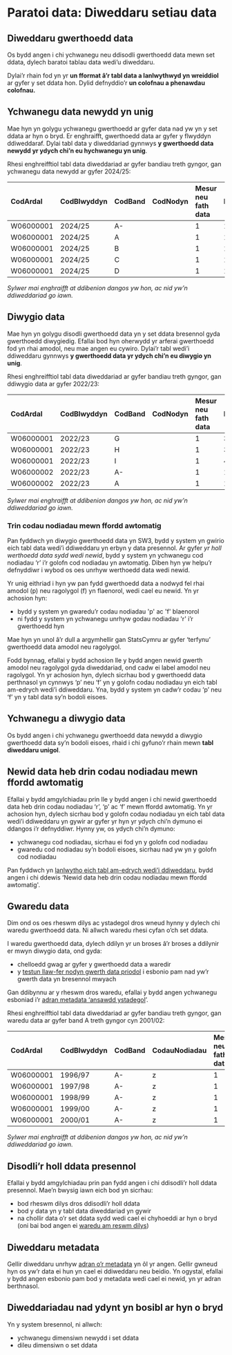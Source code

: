 # Paratoi data: Diweddaru setiau data

## Diweddaru gwerthoedd data

Os bydd angen i chi ychwanegu neu ddisodli gwerthoedd data mewn set ddata, dylech baratoi tablau data wedi’u diweddaru.

Dylai’r rhain fod yn yr **un fformat â’r tabl data a lanlwythwyd yn wreiddiol** ar gyfer y set ddata hon. Dylid defnyddio’r **un colofnau a phenawdau colofnau.**

<!-- Gallwch wirio fformat ffeiliau data a lanlwythwyd yn flaenorol trwy eu lawrlwytho o'r tab 'Hanes' ar dudalen trosolwg set ddata. -->

## Ychwanegu data newydd yn unig

Mae hyn yn golygu ychwanegu gwerthoedd ar gyfer data nad yw yn y set ddata ar hyn o bryd. Er enghraifft, gwerthoedd data ar gyfer y flwyddyn ddiweddaraf. Dylai tabl data y diweddariad gynnwys **y gwerthoedd data newydd yr ydych chi’n eu hychwanegu yn unig**.

Rhesi enghreifftiol tabl data diweddariad ar gyfer bandiau treth gyngor, gan ychwanegu data newydd ar gyfer 2024/25:

| CodArdal  | CodBlwyddyn | CodBand | CodNodyn | Mesur neu fath data | Data    |
| :-------- | :---------- | :------ | :------- | :------------------ | :------ |
| W06000001 | 2024/25     | A-      |          | 1                   | 1216.86 |
| W06000001 | 2024/25     | A       |          | 1                   | 1014.05 |
| W06000001 | 2024/25     | B       |          | 1                   | 1419.67 |
| W06000001 | 2024/25     | C       |          | 1                   | 1622.48 |
| W06000001 | 2024/25     | D       |          | 1                   | 1825.30 |

_Sylwer mai enghraifft at ddibenion dangos yw hon, ac nid yw’n ddiweddariad go iawn._

## Diwygio data

Mae hyn yn golygu disodli gwerthoedd data yn y set ddata bresennol gyda gwerthoedd diwygiedig. Efallai bod hyn oherwydd yr arferai gwerthoedd fod yn rhai amodol, neu mae angen eu cywiro. Dylai’r tabl wedi’i ddiweddaru gynnwys **y gwerthoedd data yr ydych chi’n eu diwygio yn unig**.

Rhesi enghreifftiol tabl data diweddariad ar gyfer bandiau treth gyngor, gan ddiwygio data ar gyfer 2022/23:

| CodArdal  | CodBlwyddyn | CodBand | CodNodyn | Mesur neu fath data | Data    |
| :-------- | :---------- | :------ | :------- | :------------------ | :------ |
| W06000001 | 2022/23     | G       |          | 1                   | 3042.10 |
| W06000001 | 2022/23     | H       |          | 1                   | 3650.60 |
| W06000001 | 2022/23     | I       |          | 1                   | 4259.03 |
| W06000002 | 2022/23     | A-      |          | 1                   | 1104.00 |
| W06000002 | 2022/23     | A       |          | 1                   | 1324.80 |

_Sylwer mai enghraifft at ddibenion dangos yw hon, ac nid yw’n ddiweddariad go iawn._

### Trin codau nodiadau mewn ffordd awtomatig

Pan fyddwch yn diwygio gwerthoedd data yn SW3, bydd y system yn gwirio eich tabl data wedi’i ddiweddaru yn erbyn y data presennol. Ar gyfer _yr holl werthoedd data sydd wedi newid_, bydd y system yn ychwanegu cod nodiadau ‘r’ i’r golofn cod nodiadau yn awtomatig. Diben hyn yw helpu’r defnyddiwr i wybod os oes unrhyw werthoedd data wedi newid.

Yr unig eithriad i hyn yw pan fydd gwerthoedd data a nodwyd fel rhai amodol (p) neu ragolygol (f) yn flaenorol, wedi cael eu newid. Yn yr achosion hyn:

- bydd y system yn gwaredu’r codau nodiadau 'p' ac 'f' blaenorol
- ni fydd y system yn ychwanegu unrhyw godau nodiadau 'r' i’r gwerthoedd hyn

Mae hyn yn unol â’r dull a argymhellir gan StatsCymru ar gyfer ‘terfynu’ gwerthoedd data amodol neu ragolygol.

Fodd bynnag, efallai y bydd achosion lle y bydd angen newid gwerth amodol neu ragolygol gyda diweddariad, ond cadw ei label amodol neu ragolygol. Yn yr achosion hyn, dylech sicrhau bod y gwerthoedd data perthnasol yn cynnwys ‘p’ neu ‘f’ yn y golofn codau nodiadau yn eich tabl am-edrych wedi’i ddiweddaru. Yna, bydd y system yn cadw’r codau ‘p’ neu ‘f’ yn y tabl data sy’n bodoli eisoes.

## Ychwanegu a diwygio data

Os bydd angen i chi ychwanegu gwerthoedd data newydd a diwygio gwerthoedd data sy’n bodoli eisoes, rhaid i chi gyfuno’r rhain mewn **tabl diweddaru unigol**.

## Newid data heb drin codau nodiadau mewn ffordd awtomatig

Efallai y bydd amgylchiadau prin lle y bydd angen i chi newid gwerthoedd data heb drin codau nodiadau ‘r’, ‘p’ ac ‘f’ mewn ffordd awtomatig. Yn yr achosion hyn, dylech sicrhau bod y golofn codau nodiadau yn eich tabl data wedi’i ddiweddaru yn gywir ar gyfer yr hyn yr ydych chi’n dymuno ei ddangos i’r defnyddiwr. Hynny yw, os ydych chi’n dymuno:

- ychwanegu cod nodiadau, sicrhau ei fod yn y golofn cod nodiadau
- gwaredu cod nodiadau sy’n bodoli eisoes, sicrhau nad yw yn y golofn cod nodiadau

Pan fyddwch yn [lanlwytho eich tabl am-edrych wedi’i ddiweddaru](Using-SW3---Updating-a-dataset), bydd angen i chi ddewis ‘Newid data heb drin codau nodiadau mewn ffordd awtomatig'.

## Gwaredu data

Dim ond os oes rheswm dilys ac ystadegol dros wneud hynny y dylech chi waredu gwerthoedd data. Ni allwch waredu rhesi cyfan o’ch set ddata.

I waredu gwerthoedd data, dylech ddilyn yr un broses â’r broses a ddilynir er mwyn diwygio data, ond gyda:

- chelloedd gwag ar gyfer y gwerthoedd data a waredir
- y [testun llaw-fer nodyn gwerth data priodol](Data-preparation-‐-New-datasets#guidance-nodiadau) i esbonio pam nad yw’r gwerth data yn bresennol mwyach

Gan ddibynnu ar y rheswm dros waredu, efallai y bydd angen ychwanegu esboniad i’r [adran metadata ‘ansawdd ystadegol](Data-preparation-‐-New-datasets#guidance-ansawdd-ystadegol)’.

Rhesi enghreifftiol tabl data diweddariad ar gyfer bandiau treth gyngor, gan waredu data ar gyfer band A treth gyngor cyn 2001/02:

| CodArdal  | CodBlwyddyn | CodBand | CodauNodiadau | Mesur neu fath data | Data |
| :-------- | :---------- | :------ | :------------ | :------------------ | :--- |
| W06000001 | 1996/97     | A-      | z             | 1                   |      |
| W06000001 | 1997/98     | A-      | z             | 1                   |      |
| W06000001 | 1998/99     | A-      | z             | 1                   |      |
| W06000001 | 1999/00     | A-      | z             | 1                   |      |
| W06000001 | 2000/01     | A-      | z             | 1                   |      |

_Sylwer mai enghraifft at ddibenion dangos yw hon, ac nid yw’n ddiweddariad go iawn._

## Disodli’r holl ddata presennol

Efallai y bydd amgylchiadau prin pan fydd angen i chi ddisodli’r holl ddata presennol. Mae’n bwysig iawn eich bod yn sicrhau:

- bod rheswm dilys dros ddisodli’r holl ddata
- bod y data yn y tabl data diweddariad yn gywir
- na chollir data o’r set ddata sydd wedi cael ei chyhoeddi ar hyn o bryd (oni bai bod angen ei [waredu am reswm dilys](#guidance-gwaredu-data))

## Diweddaru metadata

Gellir diweddaru unrhyw [adran o’r metadata](Data-preparation-‐-New-datasets#guidance-metadata) yn ôl yr angen. Gellir gwneud hyn os yw’r data ei hun yn cael ei ddiweddaru neu beidio. Yn ogystal, efallai y bydd angen esbonio pam bod y metadata wedi cael ei newid, yn yr adran berthnasol.

## Diweddariadau nad ydynt yn bosibl ar hyn o bryd

Yn y system bresennol, ni allwch:

- ychwanegu dimensiwn newydd i set ddata
- dileu dimensiwn o set ddata
